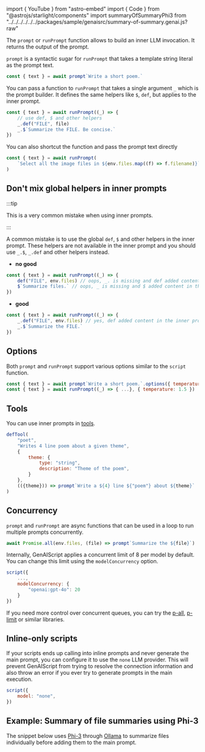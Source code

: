 import { YouTube } from "astro-embed"
import { Code } from "@astrojs/starlight/components"
import summaryOfSummaryPhi3 from "../../../../../../packages/sample/genaisrc/summary-of-summary.genai.js?raw"

The `prompt` or `runPrompt` function allows to build an inner LLM invocation. It returns the output of the prompt.

<YouTube id="https://youtu.be/lnjvPVXgC9k" posterQuality="high" />

`prompt` is a syntactic sugar for `runPrompt` that takes a template string literal as the prompt text.

```js
const { text } = await prompt`Write a short poem.`
```

You can pass a function to `runPrompt` that takes a single argument `_` which is the prompt builder.
It defines the same helpers like `$`, `def`, but applies to the inner prompt.

```js
const { text } = await runPrompt((_) => {
    // use def, $ and other helpers
    _.def("FILE", file)
    _.$`Summarize the FILE. Be concise.`
})
```

You can also shortcut the function and pass the prompt text directly

```js
const { text } = await runPrompt(
    `Select all the image files in ${env.files.map((f) => f.filename)}`
)
```

## Don't mix global helpers in inner prompts 

:::tip

This is a very common mistake when using inner prompts.

:::

A common mistake is to use the global `def`, `$` and other helpers in the inner prompt.
These helpers are not available in the inner prompt and you should use `_.$`, `_.def` and other helpers instead.

- **no good**

```js "def"
const { text } = await runPrompt((_) => {
    def("FILE", env.files) // oops, _. is missing and def added content in the main prompt
    $`Summarize files.` // oops, _ is missing and $ added content in the main prompt
})
```

- **good**

```js "_.def"
const { text } = await runPrompt((_) => {
    _.def("FILE", env.files) // yes, def added content in the inner prompt
    _.$`Summarize the FILE.`
})
```

## Options

Both `prompt` and `runPrompt` support various options similar to the `script` function.

```js
const { text } = await prompt`Write a short poem.`.options({ temperature: 1.5 })
const { text } = await runPrompt((_) => { ...}, { temperature: 1.5 })
```

## Tools

You can use inner prompts in [tools](/genaiscript/reference/scripts/tools).

```js
defTool(
    "poet",
    "Writes 4 line poem about a given theme",
    {
        theme: {
            type: "string",
            description: "Theme of the poem",
        }
    },
    (({theme})) => prompt`Write a ${4} line ${"poem"} about ${theme}`
)
```

## Concurrency

`prompt` and `runPrompt` are async functions that can be used in a loop to run multiple prompts concurrently.

```js
await Promise.all(env.files, (file) => prompt`Summarize the ${file}`)
```

Internally, GenAIScript applies a concurrent limit of 8 per model by default. You can change this limit using the `modelConcurrency` option.

```js "modelConcurrency"
script({
    ...,
    modelConcurrency: {
        "openai:gpt-4o": 20
    }
})
```

If you need more control over concurrent queues,
you can try the [p-all](https://www.npmjs.com/package/p-all),
[p-limit](https://www.npmjs.com/package/p-limit) or similar libraries.

## Inline-only scripts

If your scripts ends up calling into inline prompts and never generate the main prompt, you can configure it to use the `none` LLM provider.
This will prevent GenAIScript from trying to resolve the connection information and also throw an error if you ever try to generate prompts in the main execution.

```js
script({
    model: "none",
})
```

## Example: Summary of file summaries using Phi-3

The snippet below uses [Phi-3](https://azure.microsoft.com/en-us/blog/introducing-phi-3-redefining-whats-possible-with-slms/)
through [Ollama](https://ollama.com/) to summarize files individually before adding them to the main prompt.

<Code code={summaryOfSummaryPhi3} wrap={true} lang="js" />